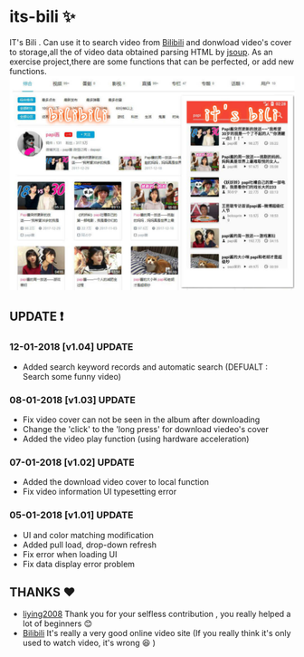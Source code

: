 # its-bili :sparkles:
 IT's Bili . Can use it to search video from [Bilibili](http://www.bilibili.com/)  and donwload video's cover to storage,all the of video data obtained parsing HTML by [jsoup](https://jsoup.org/). As an exercise project,there are some functions that can be perfected, or add new functions. 
![image](./image.jpg)

## UPDATE :exclamation:
### 12-01-2018 [v1.04] UPDATE
* Added search keyword records and automatic search (DEFUALT : Search some funny video)
### 08-01-2018 [v1.03] UPDATE
* Fix video cover can not be seen in the album after downloading 
* Change the 'click' to the 'long press' for download viedeo's cover
* Added the video play function (using hardware acceleration)
### 07-01-2018 [v1.02] UPDATE
* Added the download video cover to local function 
* Fix video information UI typesetting error
### 05-01-2018 [v1.01] UPDATE
* UI and color matching modification  
* Added pull load, drop-down refresh 
* Fix error when loading UI
* Fix data display error problem 
## THANKS :heart:
* [liying2008](https://github.com/liying2008)  Thank you for your selfless contribution , you really helped a lot of beginners :blush:
* [Bilibili](https://www.bilibili.com/) It's really a very good online video site (If you really think it's only used to watch video, it's wrong  :laughing: )